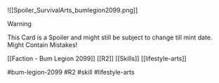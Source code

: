![[Spoiler_SurvivalArts_bumlegion2099.png]]


> [!warning] 
> This Card is a Spoiler and might still be subject to change till mint date. 
> Might Contain Mistakes!

[[Faction - Bum Legion 2099]]
[[R2]]
[[Skills]]
[[lifestyle-arts]]

#bum-legion-2099 #R2 #skill #lifestyle-arts